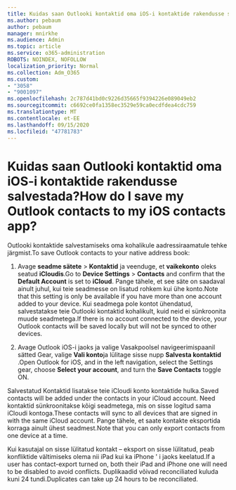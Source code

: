 ```yaml
---
title: Kuidas saan Outlooki kontaktid oma iOS-i kontaktide rakendusse salvestada?
ms.author: pebaum
author: pebaum
manager: mnirkhe
ms.audience: Admin
ms.topic: article
ms.service: o365-administration
ROBOTS: NOINDEX, NOFOLLOW
localization_priority: Normal
ms.collection: Adm_O365
ms.custom:
- "3058"
- "9001097"
ms.openlocfilehash: 2c787d41bd0c9226d35665f9394226e089049eb2
ms.sourcegitcommit: c6692ce0fa1358ec3529e59ca0ecdfdea4cdc759
ms.translationtype: MT
ms.contentlocale: et-EE
ms.lasthandoff: 09/15/2020
ms.locfileid: "47781783"
---
```

# <a name="how-do-i-save-my-outlook-contacts-to-my-ios-contacts-app"></a><span data-ttu-id="6d0c3-102">Kuidas saan Outlooki kontaktid oma iOS-i kontaktide rakendusse salvestada?</span><span class="sxs-lookup"><span data-stu-id="6d0c3-102">How do I save my Outlook contacts to my iOS contacts app?</span></span>

<span data-ttu-id="6d0c3-103">Outlooki kontaktide salvestamiseks oma kohalikule aadressiraamatule tehke järgmist.</span><span class="sxs-lookup"><span data-stu-id="6d0c3-103">To save Outlook contacts to your native address book:</span></span>
 
1. <span data-ttu-id="6d0c3-104">Avage **seadme sätete**  >  **Kontaktid** ja veenduge, et **vaikekonto** oleks seatud **iCloudis**.</span><span class="sxs-lookup"><span data-stu-id="6d0c3-104">Go to **Device Settings** > **Contacts** and confirm that the **Default Account** is set to **iCloud**.</span></span> <span data-ttu-id="6d0c3-105">Pange tähele, et see säte on saadaval ainult juhul, kui teie seadmesse on lisatud rohkem kui ühe konto.</span><span class="sxs-lookup"><span data-stu-id="6d0c3-105">Note that this setting is only be available if you have more than one account added to your device.</span></span> <span data-ttu-id="6d0c3-106">Kui seadmega pole kontot ühendatud, salvestatakse teie Outlooki kontaktid kohalikult, kuid neid ei sünkroonita muude seadmetega.</span><span class="sxs-lookup"><span data-stu-id="6d0c3-106">If there is no account connected to the device, your Outlook contacts will be saved locally but will not be synced to other devices.</span></span>
 
2. <span data-ttu-id="6d0c3-107">Avage Outlook iOS-i jaoks ja valige Vasakpoolsel navigeerimispaanil sätted Gear, valige **Vali konto**ja lülitage sisse nupp **Salvesta kontaktid** .</span><span class="sxs-lookup"><span data-stu-id="6d0c3-107">Open Outlook for iOS, and in the left navigation, select the Settings gear, choose **Select your account**, and turn the **Save Contacts** toggle ON.</span></span>
 
<span data-ttu-id="6d0c3-108">Salvestatud Kontaktid lisatakse teie iCloudi konto kontaktide hulka.</span><span class="sxs-lookup"><span data-stu-id="6d0c3-108">Saved contacts will be added under the contacts in your iCloud account.</span></span> <span data-ttu-id="6d0c3-109">Need kontaktid sünkroonitakse kõigi seadmetega, mis on sisse logitud sama iCloudi kontoga.</span><span class="sxs-lookup"><span data-stu-id="6d0c3-109">These contacts will sync to all devices that are signed in with the same iCloud account.</span></span> <span data-ttu-id="6d0c3-110">Pange tähele, et saate kontakte eksportida korraga ainult ühest seadmest.</span><span class="sxs-lookup"><span data-stu-id="6d0c3-110">Note that you can only export contacts from one device at a time.</span></span>
 
<span data-ttu-id="6d0c3-111">Kui kasutajal on sisse lülitatud kontakt – eksport on sisse lülitatud, peab konfliktide vältimiseks olema nii iPad kui ka iPhone ' i jaoks keelatud.</span><span class="sxs-lookup"><span data-stu-id="6d0c3-111">If a user has contact-export turned on, both their iPad and iPhone one will need to be disabled to avoid conflicts.</span></span> <span data-ttu-id="6d0c3-112">Duplikaadid võivad reconciliated kuluda kuni 24 tundi.</span><span class="sxs-lookup"><span data-stu-id="6d0c3-112">Duplicates can take up 24 hours to be reconciliated.</span></span>